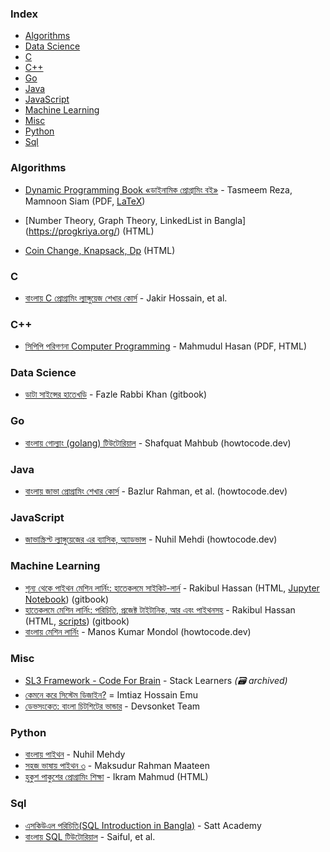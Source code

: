### Index

* [Algorithms](#algorithms)
* [Data Science](#data-science)
* [C](#c)
* [C++](#cpp)
* [Go](#go)
* [Java](#java)
* [JavaScript](#javascript)
* [Machine Learning](#machine-learning)
* [Misc](#misc)
* [Python](#python)
* [Sql](#sql)


### Algorithms

* [Dynamic Programming Book «ডাইনামিক প্রোগ্রামিং বই»](https://dp-bn.github.io) - Tasmeem Reza, Mamnoon Siam (PDF, [LaTeX](https://github.com/Bruteforceman/dynamic-progamming-book))

* [Number Theory, Graph Theory, LinkedList in Bangla] (https://progkriya.org/) (HTML)
* [Coin Change, Knapsack, Dp](https://www.shafaetsplanet.com/) (HTML)


### C

* [বাংলায় C প্রোগ্রামিং ল্যাঙ্গুয়েজ শেখার কোর্স](https://c.howtocode.dev) - Jakir Hossain, et al.


### <a id="cpp"></a>C++

* [সিপিপি পরিগণনা Computer Programming](https://www.academia.edu/16658418/c_programming_bangla_book) - Mahmudul Hasan (PDF, HTML)


### Data Science

* [ডাটা সাইন্সের হাতেখড়ি](https://datasinsightsbd.gitbook.io) - Fazle Rabbi Khan (gitbook)


### Go

* [বাংলায় গোল্যাং (golang) টিউটোরিয়াল](https://golang.howtocode.dev) - Shafquat Mahbub (howtocode.dev)


### Java

* [বাংলায় জাভা প্রোগ্রামিং শেখার কোর্স](http://java.howtocode.dev) - Bazlur Rahman, et al. (howtocode.dev)


### JavaScript

* [জাভাস্ক্রিপ্ট ল্যাঙ্গুয়েজের এর ব্যাসিক, অ্যাডভান্স](https://js.howtocode.dev) - Nuhil Mehdi (howtocode.dev)


### Machine Learning

* [শূন্য থেকে পাইথন মেশিন লার্নিং: হাতেকলমে সাইকিট-লার্ন](https://raqueeb.gitbook.io/scikit-learn/) - Rakibul Hassan (HTML, [Jupyter Notebook](https://github.com/raqueeb/ml-python)) (gitbook)
* [হাতেকলমে মেশিন লার্নিং: পরিচিতি, প্রজেক্ট টাইটানিক, আর এবং পাইথনসহ](https://rakibul-hassan.gitbook.io/mlbook-titanic/) - Rakibul Hassan (HTML, [scripts](https://github.com/raqueeb/mltraining)) (gitbook)
* [বাংলায় মেশিন লার্নিং](https://ml.howtocode.dev) - Manos Kumar Mondol (howtocode.dev)


### Misc

* [SL3 Framework - Code For Brain](https://web.archive.org/web/20201024204437/https://sl3.app) - Stack Learners *(:card_file_box: archived)*
* [কেমনে করে সিস্টেম ডিজাইন?](https://imtiaz-hossain-emu.gitbook.io/system-design/) = Imtiaz Hossain Emu
* [ডেভসংকেত: বাংলা চিটশিটের ভান্ডার](https://devsonket.com) - Devsonket Team


### Python

* [বাংলায় পাইথন](https://python.howtocode.dev) - Nuhil Mehdy
* [সহজ ভাষায় পাইথন ৩](https://python.maateen.me) - Maksudur Rahman Maateen
* [হুকুশ পাকুশের প্রোগ্রামিং শিক্ষা](https://hukush-pakush.com) - Ikram Mahmud (HTML)


### Sql

* [এসকিউএল পরিচিতি(SQL Introduction in Bangla)](https://www.sattacademy.com/sql/sql-intro.php) - Satt Academy
* [বাংলায় SQL টিউটোরিয়াল](https://sql.howtocode.dev) - Saiful, et al.

